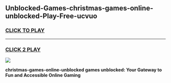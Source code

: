 
## Unblocked-Games-christmas-games-online-unblocked-Play-Free-ucvuo
<h3>
<a href="https://premium76.site?title=christmas-games-online-unblocked&ref=12A">CLICK TO PLAY</a></h3>
<hr>

<h3>
<a href="https://premium76.site?title=christmas-games-online-unblocked&ref=12A">CLICK 2 PLAY</a>
  
</h3>

<a href="https://premium76.site?title=christmas-games-online-unblocked&ref=12A"><img src="https://clearcache.store/games.png"></a>


**christmas-games-online-unblocked games unblocked: Your Gateway to Fun and Accessible Online Gaming**
